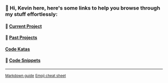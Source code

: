 ### 👋 Hi, Kevin here, here's some links to help you browse through my stuff effortlessly:

#### 🌱 [Current Project]()

#### :open_file_folder: [Past Projects](/past-projects.md)

#### [Code Katas](/code-katas.md)

#### 💬 [Code Snippets](https://github.com/kevinngth/snippets)

<!--
To-do list:
fill up past projects and code katas page
-->
<hr/>
<sup><a href="https://docs.github.com/en/github/writing-on-github/basic-writing-and-formatting-syntax">Markdown guide</a></sup>
<sup><a href="https://www.webfx.com/tools/emoji-cheat-sheet/">Emoji cheat sheet</a></sup>
  
